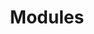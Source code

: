 ---
layout: page
title: Modules
permalink: /modules/
nav_order: 3
has_children: true
has_toc: true
---